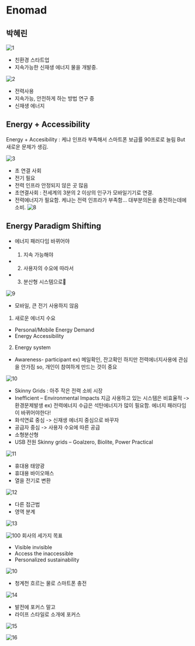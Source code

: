 # Enomad

## 박혜린

![1](./images/1.png)
- 친환경 스타트업
- 지속가능한 신재생 에너지 물을 개발중.

![2](./images/2.png)
- 전력사용
- 지속가능, 안전하게 하는 방법 연구 중
- 신재생 에너지

## Energy + Accessibility
Energy + Accesibility : 케냐 인프라 부족해서 스마트폰 보급률 90프로로 늘림
But 새로운 문제가 생김. 

![3](./images/3.png)
- 초 연결 사회
- 전기 필요
- 전력 인프라 안정되지 않은 곳 많음
- 초연결사회 : 전세계의 3분의 2 이상의 인구가 모바일기기로 연결. 
- 전력에너지가 필요함. 케냐는 전력 인프라가 부족함… 대부분의돈을 충전하는데에 소비.
![8](./images/8.png)

## Energy Paradigm Shifting
- 에너지 패러다임 바뀌어야
- 1. 지속 가능해야
- 2. 사용자의 수요에 따라서
- 3. 분산형 시스템으로

![9](./images/9.png)
- 모바일, 큰 전기 사용하지 않음
1.	새로운 에너지 수요 
-	Personal/Mobile Energy Demand
-	Energy Accessibility
2.	Energy system
-	Awareness- participant ex) 메일확인, 잔고확인 하지만 전력에너지사용에 관심을 안가짐 so, 개인이 참여하게 만드는 것이 중요

![10](./images/10.png)
- Skinny Grids : 아주 작은 전력 소비 시장
-	Inefficient – Environmental Impacts 지금 사용하고 있는 시스템은 비효율적 -> 환경문제발생 ex) 전력에너지 수급은 석탄에너지가 많이 필요함.
에너지 패러다임이 바뀌어야한다! 
-	화석연료 중심 -> 신재생 에너지 중심으로 바꾸자
-	공급자 중심 -> 사용자 수요에 따른 공급
-	소형분산형
-	USB 전원
Skinny grids – Goalzero, Biolite, Power Practical

![11](./images/11.png)
- 휴대용 태양광
- 휴대용 바이오매스
- 열을 전기로 변환

![12](./images/12.png)
- 다른 접근법
- 영역 분계

![13](./images/13.png)

![100](./images/100.png)
회사의 세가지 목표
-	Visible invisible
-	Access the inaccessible
-	Personalized sustainability

![10](./images/10.png)
- 청계천 흐르는 물로 스마트폰 충전

![14](./images/14.png)
- 발전에 포커스 말고 
- 라이프 스타일로 소개에 포커스

![15](./images/15.png)

![16](./images/16.png)


